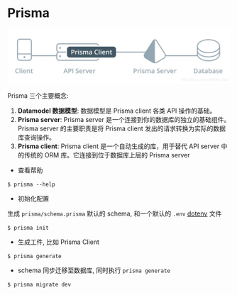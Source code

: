 # Prisma

![img](https://raw.githubusercontent.com/ProgramSimplified/prisma/master/assets/design.png)

Prisma 三个主要概念:

1. **Datamodel 数据模型**: 数据模型是 Prisma client 各类 API 操作的基础。
2. **Prisma server**: Prisma server 是一个连接到你的数据库的独立的基础组件。Prisma server 的主要职责是将 Prisma client 发出的请求转换为实际的数据库查询操作。
3. **Prisma client**: Prisma client 是一个自动生成的库，用于替代 API server 中的传统的 ORM 库。它连接到位于数据库上层的 Prisma server

- 查看帮助

```shell
$ prisma --help
```

- 初始化配置

生成 `prisma/schema.prisma` 默认的 schema, 和一个默认的 `.env` [dotenv](https://github.com/motdotla/dotenv) 文件

```shell
$ prisma init
```

- 生成工件, 比如 Prisma Client

```shell
$ prisma generate
```

- schema 同步迁移至数据库, 同时执行 `prisma generate`

```shell
$ prisma migrate dev
```
